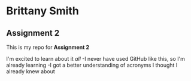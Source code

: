 # Brittany Smith
## Assignment 2
This is my repo for **Assignment 2**

I'm excited to learn about it *all*
-I never have used GitHub like this, so I'm already learning
-I got a better understanding of acronyms I thought I already knew about

